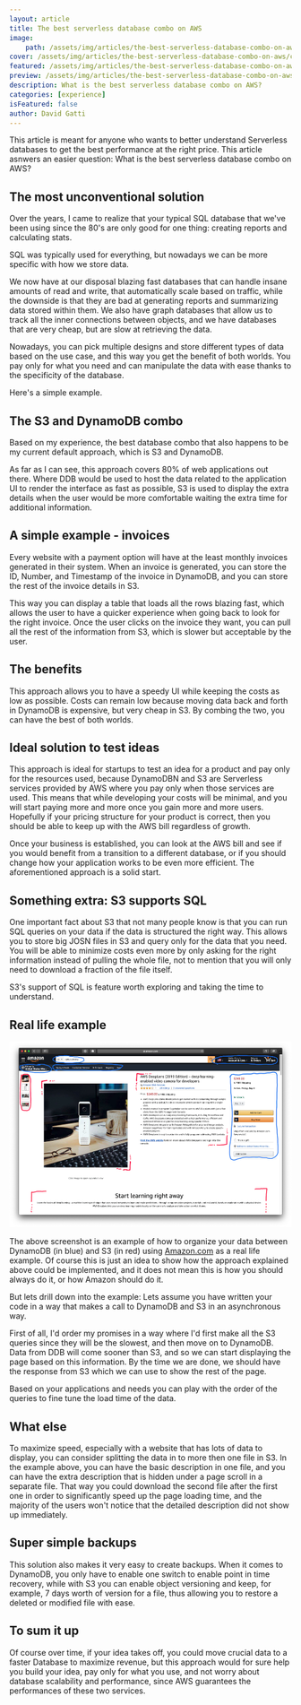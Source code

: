 ```yaml
---
layout: article
title: The best serverless database combo on AWS
image:
    path: /assets/img/articles/the-best-serverless-database-combo-on-aws/featured.jpg
cover: /assets/img/articles/the-best-serverless-database-combo-on-aws/cover.jpg
featured: /assets/img/articles/the-best-serverless-database-combo-on-aws/featured.jpg
preview: /assets/img/articles/the-best-serverless-database-combo-on-aws/preview.jpg
description: What is the best serverless database combo on AWS?
categories: [experience]
isFeatured: false
author: David Gatti
---
```


This article is meant for anyone who wants to better understand Serverless databases to get the best performance at the right price. This article asnwers an easier question: What is the best serverless database combo on AWS?

## The most unconventional solution

Over the years, I came to realize that your typical SQL database that we've been using since the 80's are only good for one thing: creating reports and calculating stats. 

SQL was typically used for everything, but nowadays we can be more specific with how we store data. 

We now have at our disposal blazing fast databases that can handle insane amounts of read and write, that automatically scale based on traffic, while the downside is that they are bad at generating reports and summarizing data stored within them. We also have graph databases that allow us to track all the inner connections between objects, and we have databases that are very cheap, but are slow at retrieving the data.

Nowadays, you can pick multiple designs and store different types of data based on the use case, and this way you get the benefit of both worlds. You pay only for what you need and can manipulate the data with ease thanks to the specificity of the database. 

Here's a simple example.

## The S3 and DynamoDB combo

Based on my experience, the best database combo that also happens to be my current default approach, which is S3 and DynamoDB.

As far as I can see, this approach covers 80% of web applications out there. Where DDB would be used to host the data related to the application UI to render the interface as fast as possible, S3 is used to display the extra details when the user would be more comfortable waiting the extra time for additional information.

## A simple example - invoices

Every website with a payment option will have at the least monthly invoices generated in their system. When an invoice is generated, you can store the ID, Number, and Timestamp of the invoice in DynamoDB, and you can store the rest of the invoice details in S3.

This way you can display a table that loads all the rows blazing fast, which allows the user to have a quicker experience when going back to look for the right invoice. Once the user clicks on the invoice they want, you can pull all the rest of the information from S3, which is slower but acceptable by the user.

## The benefits

This approach allows you to have a speedy UI while keeping the costs as low as possible. Costs can remain low because moving data back and forth in DynamoDB is expensive, but very cheap in S3. By combing the two, you can have the best of both worlds.

## Ideal solution to test ideas

This approach is ideal for startups to test an idea for a product and pay only for the resources used, because DynamoDBN and S3 are Serverless services provided by AWS where you pay only when those services are used. This means that while developing your costs will be minimal, and you will start paying more and more once you gain more and more users. Hopefully if your pricing structure for your product is correct, then you should be able to keep up with the AWS bill regardless of growth.

Once your business is established, you can look at the AWS bill and see if you would benefit from a transition to a different database, or if you should change how your application works to be even more efficient. The aforementioned approach is a solid start.

## Something extra: S3 supports SQL

One important fact about S3 that not many people know is that you can run SQL queries on your data if the data is structured the right way. This allows you to store big JOSN files in S3 and query only for the data that you need. You will be able to minimize costs even more by only asking for the right information instead of pulling the whole file, not to mention that you will only need to download a fraction of the file itself.

S3's support of SQL is feature worth exploring and taking the time to understand.

## Real life example

![example](/assets/img/articles/the-best-serverless-database-combo-on-aws/s3_ddb_example.png#responsive)

The above screenshot is an example of how to organize your data between DynamoDB (in blue) and S3 (in red) using [Amazon.com](http://amazon.com) as a real life example. Of course this is just an idea to show how the approach explained above could be implemented, and it does not mean this is how you should always do it, or how Amazon should do it. 

But lets drill down into the example: Lets assume you have written your code in a way that makes a call to DynamoDB and S3 in an asynchronous way. 

First of all, I'd order my promises in a way where I'd first make all the S3 queries since they will be the slowest, and then move on to DynamoDB. Data from DDB will come sooner than S3, and so we can start displaying the page based on this information. By the time we are done, we should have the response from S3 which we can use to show the rest of the page. 

Based on your applications and needs you can play with the order of the queries to fine tune the load time of the data.

## What else

To maximize speed, especially with a website that has lots of data to display, you can consider splitting the data in to more then one file in S3. In the example above, you can have the basic description in one file, and you can have the extra description that is hidden under a page scroll in a separate file. That way you could download the second file after the first one in order to significantly speed up the page loading time, and the majority of the users won't notice that the detailed description did not show up immediately.

## Super simple backups

This solution also makes it very easy to create backups. When it comes to DynamoDB, you only have to enable one switch to enable point in time recovery, while with S3 you can enable object versioning and keep, for example, 7 days worth of version for a file, thus allowing you to restore a deleted or modified file with ease. 

## To sum it up

Of course over time, if your idea takes off, you could move crucial data to a faster Database to maximize revenue, but this approach would for sure help you build your idea, pay only for what you use, and not worry about database scalability and performance, since AWS guarantees the performances of these two services.